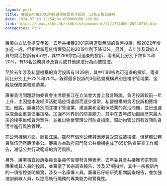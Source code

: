 ```yaml
---
layout: post
title: 廉署去年接2001宗與選舉無關貪污投訴　13名公務員被控
date: 2024-07-10 12:54:04.000000000 +08:00
link: https://news.rthk.hk/rthk/ch/component/k2/1761006-20240710.htm
categories: rthk
---
```


廉署向立法會提交年報，去年共接獲2001宗與選舉無關的貪污投訴，較2022年增加近一成，但相對新冠疫情爆發前的2019年則下降13%。另外，去年涉及政府人員的貪污投訴有451宗，其中298宗為可追查的投訴，兩者同比分別下跌15%和20%。有13名公務員涉及貪污或其他違法行為而被檢控。

至於去年涉及私營機構的貪污投訴有1439宗，其中1188宗為可追查的投訴，兩者同比分別上升22%和20%。錄得最多投訴的3個私營機構界別是樓宇管理業、金融及保險業和建造業。

廉署貪污問題諮詢委員會主席廖長江在立法會大會上發言時說，貪污投訴較前一年上升，主因是本港經濟活動隨疫情退卻而逐步復常，私營機構的貪污投訴相應增加。他說，廉署特別關注樓宇管理業、建造業和金融保險業的貪污問題，並已迅速採取全面肅貪倡廉策略，加強不同界別的防貪能力，其中在去年成功搗破歷來最大宗的樓宇維修貪污案件，並推出物業管理公司防貪指南，幫助物管公司有效預防貪污並進行風險管理。

在公營機構方面，廖長江說，雖然有個別公務員因涉貪受查或被檢控，但整體公務員隊伍仍然廉潔奉公。廉署亦為政府部門及公共機構完成了65份防貪審查工作報告，減低公共行政範疇的貪污風險。

另外，廉署事宜投訴委員會委員何俊賢發言時表示，去年委員會共接獲19宗有關廉署或其人員的投訴，並審議了16宗調查報告，涉及37項指控，其中一宗投訴內的一項指控查明屬實，涉及一名廉署人員。廉署已仔細研究相關調查報告，並加強培訓前線人員，以提高執行職務的專業能力和警覺性。
